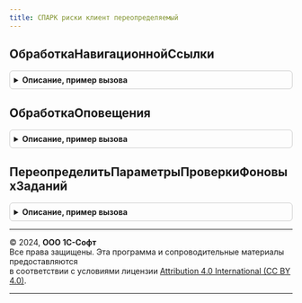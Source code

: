 ```yaml
---
title: СПАРК риски клиент переопределяемый
---
```



## ОбработкаНавигационнойСсылки
<details style="margin: 1em 0; padding: 0.5em; border: 1px solid #ccc; border-radius: 6px;">

<summary style="font-weight: bold; cursor: pointer;">Описание, пример вызова</summary>

```bsl

// Обработчик события "ОбработкаНавигационнойСсылки" любой формы.
//
// Параметры:
//  Форма                           - ФормаКлиентскогоПриложения - форма, в которой инициировано событие;
//  ЭлементФормы                    - ПолеФормы - элемент формы, в котором инициировано событие;
//  НавигационнаяСсылка             - Строка - навигационная ссылка;
//  СтандартнаяОбработкаФормой      - Булево - в этот параметр возвратить Ложь,
//                                    если надо запретить стандартную обработку события формой;
//  СтандартнаяОбработкаБиблиотекой - Булево - в этот параметр возвратить Ложь,
//                                    если надо запретить стандартную обработку события библиотекой.
//
//@skip-warning
Процедура ОбработкаНавигационнойСсылки( Экспорт
```

Пример вызова
```bsl
СПАРКРискиКлиентПереопределяемый.ОбработкаНавигационнойСсылки();
```
</details>

## ОбработкаОповещения
<details style="margin: 1em 0; padding: 0.5em; border: 1px solid #ccc; border-radius: 6px;">

<summary style="font-weight: bold; cursor: pointer;">Описание, пример вызова</summary>

```bsl

// Обработчик события "ОбработкаОповещения" любой формы.
//
// Параметры:
//  Форма                           - ФормаКлиентскогоПриложения - форма, в которой инициировано событие;
//  КонтрагентОбъект                - Объект, Неопределено - заполняется в том случае, если форма - это форма
//                                    элемента справочника, а не форма документа.
//  ИмяСобытия                      - Произвольный - имя события;
//  Параметр                        - Произвольный - параметр оповещения;
//  Источник                        - Произвольный - источник оповещения;
//  СтандартнаяОбработкаБиблиотекой - Булево - в этот параметр возвратить Ложь, если надо запретить
//                                    стандартную обработку события библиотекой.
//
//@skip-warning
Процедура ОбработкаОповещения( Экспорт
```

Пример вызова
```bsl
СПАРКРискиКлиентПереопределяемый.ОбработкаОповещения();
```
</details>

## ПереопределитьПараметрыПроверкиФоновыхЗаданий
<details style="margin: 1em 0; padding: 0.5em; border: 1px solid #ccc; border-radius: 6px;">

<summary style="font-weight: bold; cursor: pointer;">Описание, пример вызова</summary>

```bsl

// Процедура переопределяет интервал проверки фоновых заданий и количество повторов проверки.
//
// Параметры:
//  КоличествоПроверок - Число - количество проверок фоновых заданий. Должно быть от 1 до 40. По-умолчанию 20;
//  ИнтервалПроверки   - Число - интервал проверки фоновых заданий (в секундах, должно быть от 1 до 30).
//                       По-умолчанию 1 секунда.
//
//@skip-warning
Процедура ПереопределитьПараметрыПроверкиФоновыхЗаданий(КоличествоПроверок, ИнтервалПроверки) Экспорт
```

Пример вызова
```bsl
СПАРКРискиКлиентПереопределяемый.ПереопределитьПараметрыПроверкиФоновыхЗаданий(КоличествоПроверок, ИнтервалПроверки) 
```
</details>

---

© 2024, **ООО 1С-Софт**  
Все права защищены. Эта программа и сопроводительные материалы предоставляются  
в соответствии с условиями лицензии [Attribution 4.0 International (CC BY 4.0)](https://creativecommons.org/licenses/by/4.0/legalcode).

---
